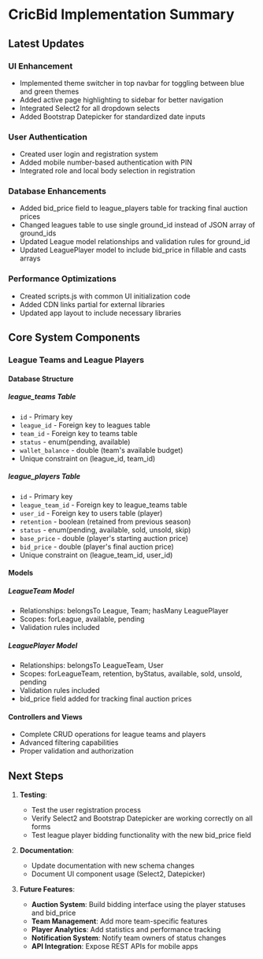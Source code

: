 # CricBid Implementation Summary

## Latest Updates

### UI Enhancement 
- Implemented theme switcher in top navbar for toggling between blue and green themes
- Added active page highlighting to sidebar for better navigation
- Integrated Select2 for all dropdown selects
- Added Bootstrap Datepicker for standardized date inputs

### User Authentication
- Created user login and registration system
- Added mobile number-based authentication with PIN
- Integrated role and local body selection in registration

### Database Enhancements
- Added bid_price field to league_players table for tracking final auction prices
- Changed leagues table to use single ground_id instead of JSON array of ground_ids
- Updated League model relationships and validation rules for ground_id
- Updated LeaguePlayer model to include bid_price in fillable and casts arrays

### Performance Optimizations
- Created scripts.js with common UI initialization code
- Added CDN links partial for external libraries
- Updated app layout to include necessary libraries

## Core System Components

### League Teams and League Players

#### Database Structure

##### league_teams Table
- `id` - Primary key
- `league_id` - Foreign key to leagues table
- `team_id` - Foreign key to teams table
- `status` - enum(pending, available)
- `wallet_balance` - double (team's available budget)
- Unique constraint on (league_id, team_id)

##### league_players Table
- `id` - Primary key
- `league_team_id` - Foreign key to league_teams table
- `user_id` - Foreign key to users table (player)
- `retention` - boolean (retained from previous season)
- `status` - enum(pending, available, sold, unsold, skip)
- `base_price` - double (player's starting auction price)
- `bid_price` - double (player's final auction price)
- Unique constraint on (league_team_id, user_id)

#### Models

##### LeagueTeam Model
- Relationships: belongsTo League, Team; hasMany LeaguePlayer
- Scopes: forLeague, available, pending
- Validation rules included

##### LeaguePlayer Model
- Relationships: belongsTo LeagueTeam, User
- Scopes: forLeagueTeam, retention, byStatus, available, sold, unsold, pending
- Validation rules included
- bid_price field added for tracking final auction prices

#### Controllers and Views
- Complete CRUD operations for league teams and players
- Advanced filtering capabilities
- Proper validation and authorization

## Next Steps

1. **Testing**:
   - Test the user registration process
   - Verify Select2 and Bootstrap Datepicker are working correctly on all forms
   - Test league player bidding functionality with the new bid_price field

2. **Documentation**:
   - Update documentation with new schema changes
   - Document UI component usage (Select2, Datepicker)

3. **Future Features**:
   - **Auction System**: Build bidding interface using the player statuses and bid_price
   - **Team Management**: Add more team-specific features
   - **Player Analytics**: Add statistics and performance tracking
   - **Notification System**: Notify team owners of status changes
   - **API Integration**: Expose REST APIs for mobile apps
